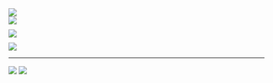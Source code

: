 <img align="center" src="https://github-readme-stats.vercel.app/api/top-langs/?username=gradleuu&layout=compact&hide=html,css&hide_title=false&hide_progress=true&bg_color=ffffff00&border_color=55555500&text_color=888888&show_owner=true" />

<div style="display: flex; flex-direction: column; gap: 10px;">
  <a href="https://github.com/gradleuu/95oscv">
    <img src="https://github-readme-stats.vercel.app/api/pin/?username=gradleuu&repo=95oscv&bg_color=ffffff00&border_color=555555&text_color=888888&show_owner=true&description_lines_count=2" />
  </a>
  
  <a href="https://github.com/gradleuu/PWAS">
    <img src="https://github-readme-stats.vercel.app/api/pin/?username=gradleuu&repo=PWAS&bg_color=ffffff00&border_color=555555&text_color=888888&show_owner=true&description_lines_count=2" />
  </a>  
  
  <a href="https://github.com/gradleuu/EffortlessTab">
    <img src="https://github-readme-stats.vercel.app/api/pin/?username=gradleuu&repo=EffortlessTab&bg_color=ffffff00&border_color=555555&text_color=888888&show_owner=true&description_lines_count=2" />
  </a>
</div>

<hr>

<div>
  <img align="center" src="https://github-readme-stats.vercel.app/api?username=gradleuu&show_icons=true&hide=contribs,commits,contribs,prs,issues&show=discussions_started,discussions_answered&bg_color=ffffff00&border_color=555555&text_color=888888&hide_rank=true&hide_title=true" />
  <img align="center" src="https://github-readme-stats.vercel.app/api?username=gradleuu&show_icons=true&hide=contribs,commits,stars&show=reviews&bg_color=ffffff00&border_color=555555&text_color=888888&hide_rank=true&hide_title=true" />
</div>
